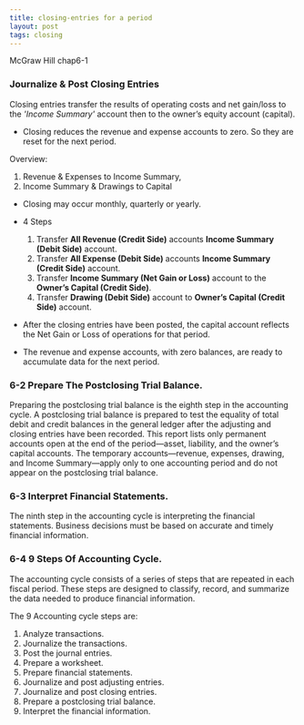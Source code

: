 ```yaml
---
title: closing-entries for a period
layout: post
tags: closing
---
```


McGraw Hill chap6-1 

### Journalize & Post Closing Entries

Closing entries transfer the results of operating costs and net gain/loss to the *'Income Summary'* account then to the owner’s equity account (capital).
- Closing reduces the revenue and expense accounts to zero. So they are reset for the next period.

Overview:   
1. Revenue & Expenses to Income Summary,   
2. Income Summary & Drawings to Capital  
- Closing may occur monthly, quarterly or yearly.   


- 4 Steps   
    1. Transfer **All Revenue (Credit Side)** accounts **Income Summary (Debit Side)** account.  
    2. Transfer **All Expense (Debit Side)** accounts **Income Summary (Credit Side)** account.  
    3. Transfer **Income Summary (Net Gain or Loss)** account to the **Owner’s Capital (Credit Side)**.  
    4. Transfer **Drawing (Debit Side)** account to **Owner’s Capital (Credit Side)** account.  

- After the closing entries have been posted, the capital account reflects the Net Gain or Loss of operations for that period. 

- The revenue and expense accounts, with zero balances, are ready to accumulate data for the next period.

### 6-2 Prepare The Postclosing Trial Balance.

Preparing the postclosing trial balance is the eighth step in the accounting cycle. A postclosing trial balance is prepared to test the equality of total debit and credit balances in the general ledger after the adjusting and closing entries have been recorded. This report lists only permanent accounts open at the end of the period—asset, liability, and the owner’s capital accounts. The temporary accounts—revenue, expenses, drawing, and Income Summary—apply only to one accounting period and do not appear on the postclosing trial balance.

### 6-3 Interpret Financial Statements.

The ninth step in the accounting cycle is interpreting the financial statements. Business decisions must be based on accurate and timely financial information.

### 6-4 9 Steps Of Accounting Cycle.

The accounting cycle consists of a series of steps that are repeated in each fiscal period. These steps are designed to classify, record, and summarize the data needed to produce financial information.

The 9 Accounting cycle steps are:

1. Analyze transactions.
2. Journalize the transactions.
3. Post the journal entries.
4. Prepare a worksheet.
5. Prepare financial statements.
6. Journalize and post adjusting entries.
7. Journalize and post closing entries.
8. Prepare a postclosing trial balance.
9. Interpret the financial information.

